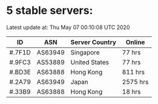 # 5 stable servers:

Latest update at: Thu May 07 00:10:08 UTC 2020

| ID | ASN | Server Country | Online |
| -- | --- | -------------- | ------ |
| #.7F1D | AS63949 | Singapore | 77 hrs |
| #.9FC3 | AS53889 | United States | 77 hrs |
| #.BD3E | AS63888 | Hong Kong | 811 hrs |
| #.2A79 | AS63949 | Japan | 2575 hrs |
| #.33B9 | AS63888 | Hong Kong | 18 hrs |


